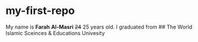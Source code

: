 # my-first-repo

 My name is **Farah** **Al-Masri**  ~~24~~ 25 years old. 
 I graduated from ## The World Islamic Sceinces & Educations Univesity

